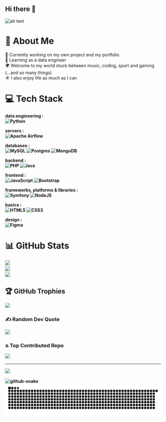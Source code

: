 ## Hi there 👋

![alt text](https://media3.giphy.com/media/v1.Y2lkPTc5MGI3NjExNmNmNzgzMXN6MmhteHhzaW9mZHc1NDJvZWo0Z2c3eGxwNTZzNHptdSZlcD12MV9pbnRlcm5hbF9naWZfYnlfaWQmY3Q9Zw/Y1drhyVxFobostxN8c/giphy.gif)

# 💫 About Me

🔭 Currently working on my own project and my portfolio<br>🌱 Learning as a data engineer<br>🌍 Welcome to my world stuck between music, coding, sport and gaming (...and so many things)<br>☀️ I also enjoy life as much as I can
# 💻 Tech Stack

<b>data engineering :<br>
![Python](https://img.shields.io/badge/python-3670A0?style=for-the-badge&logo=python&logoColor=ffdd54)

<b>servers :<br>
![Apache Airflow](https://img.shields.io/badge/Apache%20Airflow-017CEE?style=for-the-badge&logo=Apache%20Airflow&logoColor=white)

<b>databases :<br>
![MySQL](https://img.shields.io/badge/mysql-4479A1.svg?style=for-the-badge&logo=mysql&logoColor=white) ![Postgres](https://img.shields.io/badge/postgres-%23316192.svg?style=for-the-badge&logo=postgresql&logoColor=white) ![MongoDB](https://img.shields.io/badge/MongoDB-%234ea94b.svg?style=for-the-badge&logo=mongodb&logoColor=white)

<b>backend :<br>
![PHP](https://img.shields.io/badge/php-%23777BB4.svg?style=for-the-badge&logo=php&logoColor=white) ![Java](https://img.shields.io/badge/java-%23ED8B00.svg?style=for-the-badge&logo=openjdk&logoColor=white)

<b>frontend :<br>
![JavaScript](https://img.shields.io/badge/javascript-%23323330.svg?style=for-the-badge&logo=javascript&logoColor=%23F7DF1E) ![Bootstrap](https://img.shields.io/badge/bootstrap-%238511FA.svg?style=for-the-badge&logo=bootstrap&logoColor=white)

frameworks, platforms & libraries :<br>
![Symfony](https://img.shields.io/badge/symfony-%23000000.svg?style=for-the-badge&logo=symfony&logoColor=white) ![NodeJS](https://img.shields.io/badge/node.js-6DA55F?style=for-the-badge&logo=node.js&logoColor=white)

<b>basics :<br>
![HTML5](https://img.shields.io/badge/html5-%23E34F26.svg?style=for-the-badge&logo=html5&logoColor=white) ![CSS3](https://img.shields.io/badge/css3-%231572B6.svg?style=for-the-badge&logo=css3&logoColor=white)

<b>design :<br>
![Figma](https://img.shields.io/badge/figma-%23F24E1E.svg?style=for-the-badge&logo=figma&logoColor=white)

# 📊 GitHub Stats

![](https://github-readme-stats.vercel.app/api?username=franckbens&theme=default&hide_border=false&include_all_commits=false&count_private=false)<br/>
![](https://nirzak-streak-stats.vercel.app/?user=franckbens&theme=default&hide_border=false)<br/>
![](https://github-readme-stats.vercel.app/api/top-langs/?username=franckbens&theme=default&hide_border=false&include_all_commits=false&count_private=false&layout=compact)

## 🏆 GitHub Trophies

![](https://github-profile-trophy.vercel.app/?username=franckbens&theme=radical&no-frame=false&no-bg=true&margin-w=4)

### ✍️ Random Dev Quote

![](https://quotes-github-readme.vercel.app/api?type=horizontal&theme=radical)

### 🔝 Top Contributed Repo

![](https://github-contributor-stats.vercel.app/api?username=franckbens&limit=5&theme=dark&combine_all_yearly_contributions=true)

---

[![](https://visitcount.itsvg.in/api?id=franckbens&icon=0&color=0)](https://visitcount.itsvg.in)

<picture>
  <source media="(prefers-color-scheme: dark)" srcset="https://raw.githubusercontent.com/franckbens/franckbens/output/github-snake-dark.svg" />
  <source media="(prefers-color-scheme: light)" srcset="https://raw.githubusercontent.com/franckbens/franckbens/output/github-snake.svg" />
  <img alt="github-snake" src="https://raw.githubusercontent.com/tobiasmeyhoefer/tobiasmeyhoefer/output/github-snake.svg" />

  <img alt="github-snake" src="https://raw.githubusercontent.com/franckbens/franckbens/output/github-snake.svg" />
</picture>
<!-- Proudly created with GPRM ( https://gprm.itsvg.in ) -->
